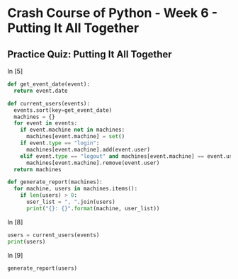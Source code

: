 # Crash Course of Python - Week 6 - Putting It All Together

## Practice Quiz: Putting It All Together
In [5]
```Python
def get_event_date(event):
  return event.date

def current_users(events):
  events.sort(key=get_event_date)
  machines = {}
  for event in events:
    if event.machine not in machines:
      machines[event.machine] = set()
    if event.type == "login":
      machines[event.machine].add(event.user)
    elif event.type == "logout" and machines[event.machine] == event.user:
      machines[event.machine].remove(event.user)
  return machines

def generate_report(machines):
  for machine, users in machines.items():
    if len(users) > 0:
      user_list = ", ".join(users)
      print("{}: {}".format(machine, user_list))
```

In [8]
```Python
users = current_users(events)
print(users)
```

In [9]
```Python
generate_report(users)
```

